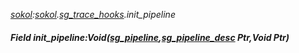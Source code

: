 _[sokol](../../modules/sokol/sokol-module.md):[sokol](../../modules/sokol/sokol-module.md).[sg\_trace\_hooks](../../modules/sokol/sokol-sg_trace_hooks.md).init\_pipeline_
##### Field init\_pipeline:Void([sg_pipeline](../../modules/sokol/sokol-sg_pipeline.md),[sg_pipeline_desc](../../modules/sokol/sokol-sg_pipeline_desc.md) Ptr,Void Ptr)
